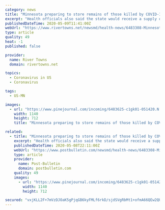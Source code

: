 ```yaml
---
category: news
title: "Minnesota preparing to store remains of those killed by COVID-19, deaths reach 534"
excerpt: "Health officials also said the state would receive a supply of the drug Remdesivir to treat coronavirus patients."
publishedDateTime: 2020-05-09T11:41:00Z
webUrl: "https://www.rivertowns.net/newsmd/health-news/6483308-Minnesota-preparing-to-store-remains-of-those-killed-by-COVID-19-deaths-reach-534"
type: article
quality: 49
heat: -1
published: false

provider:
  name: River Towns
  domain: rivertowns.net

topics:
  - Coronavirus in US
  - Coronavirus

tags:
  - US-MN

images:
  - url: "https://www.pinejournal.com/incoming/6483625-c1gk01-051420.N.PJ.COVIDINCLOQUET-main-cr.jpg/alternates/BASE_LANDSCAPE/051420.N.PJ.COVIDINCLOQUET%20main%20cr.jpg"
    width: 1140
    height: 712
    title: "Minnesota preparing to store remains of those killed by COVID-19, deaths reach 534"

related:
  - title: "Minnesota preparing to store remains of those killed by COVID-19, deaths reach 534"
    excerpt: "Health officials also said the state would receive a supply of the drug Remdesivir to treat coronavirus patients."
    publishedDateTime: 2020-05-08T22:11:00Z
    webUrl: "https://www.postbulletin.com/newsmd/health-news/6483308-Minnesota-preparing-to-store-remains-of-those-killed-by-COVID-19-deaths-reach-534"
    type: article
    provider:
      name: Post-Bulletin
      domain: postbulletin.com
    quality: 49
    images:
      - url: "https://www.pinejournal.com/incoming/6483625-c1gk01-051420.N.PJ.COVIDINCLOQUET-main-cr.jpg/alternates/BASE_LANDSCAPE/051420.N.PJ.COVIDINCLOQUET%20main%20cr.jpg"
        width: 1140
        height: 712

secured: "vxjKLL2F+7mVzDJOaK5gPjqGB6kyFMLf6rkD/sjdSVgRbMt1+ofmA66QEw2QUDbdqlNZAxa2goH8IY15aTgYXfEocLh8Hzg87QdOqipTIPhtZ2RShe4HRDc2yKQweyYyulUOt5a7ADnAyUdKE13kaz+YQaFHvnIlu6nnYNSZL54i5nB/19D7lx0sOPUrr1TAnzoC3W9bd2r81R79Y6zsI9C3U2w4KNI3bhE9ZAOq9KZuF+OhDIeatEzqugojLJXJMZHjSx4yUAnY3AQBSQbrpZH60NdFoMMnp9pYENx1DrM068K/MB1SdQdtToc5V7yg;HRhL0zUsghvykP877CEImw=="
---
```


